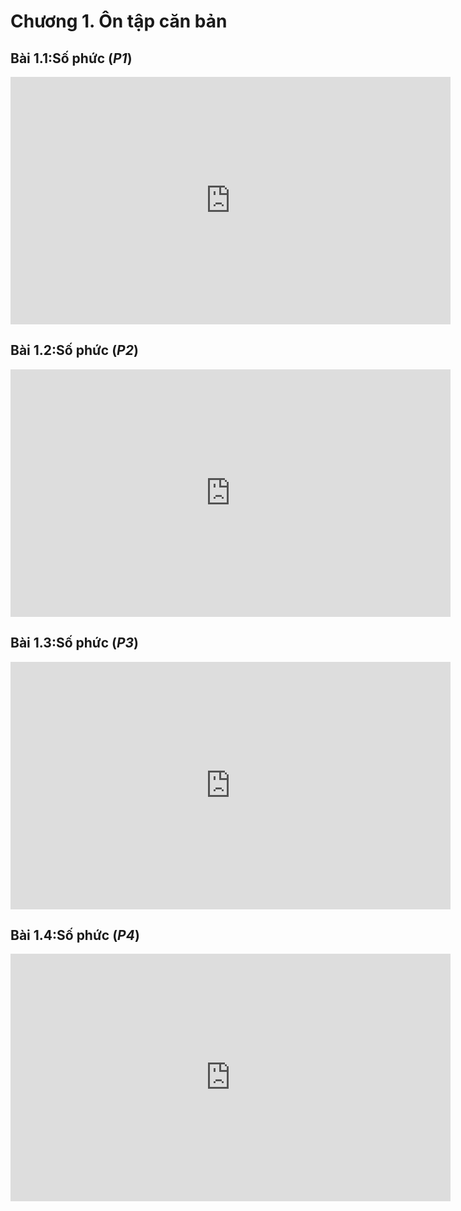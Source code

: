 # Chương 1. Ôn tập căn bản

## Bài 1.1:Số phức (*P1*)

<div class="videoZen">
  <iframe width="704" height="396" src="https://www.youtube.com/embed/robG5KNBw78?list=PL5g_dfwUnO84IehDgeDlXbwd0pLzhTWSZ" title="YouTube video player" frameborder="0" allow="accelerometer; autoplay; clipboard-write; encrypted-media; gyroscope; picture-in-picture" allowfullscreen></iframe>
</div>

## Bài 1.2:Số phức (*P2*)

<div class="videoZen">
  <iframe width="704" height="396" src="https://www.youtube.com/embed/VX2XfppwP9E?list=PL5g_dfwUnO84IehDgeDlXbwd0pLzhTWSZ" title="YouTube video player" frameborder="0" allow="accelerometer; autoplay; clipboard-write; encrypted-media; gyroscope; picture-in-picture" allowfullscreen></iframe>
</div>

## Bài 1.3:Số phức (*P3*)

<div class="videoZen">
  <iframe width="704" height="396" src="https://www.youtube.com/embed/NER3IByBodY?list=PL5g_dfwUnO84IehDgeDlXbwd0pLzhTWSZ" title="YouTube video player" frameborder="0" allow="accelerometer; autoplay; clipboard-write; encrypted-media; gyroscope; picture-in-picture" allowfullscreen></iframe>
</div>

## Bài 1.4:Số phức (*P4*)

<div class="videoZen">
  <iframe width="704" height="396" src="https://www.youtube.com/embed/2I2IwfTnl2I?list=PL5g_dfwUnO84IehDgeDlXbwd0pLzhTWSZ" title="YouTube video player" frameborder="0" allow="accelerometer; autoplay; clipboard-write; encrypted-media; gyroscope; picture-in-picture" allowfullscreen></iframe>
</div>


